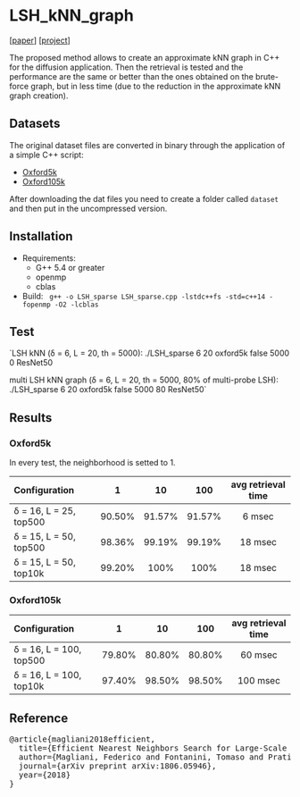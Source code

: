 # LSH_kNN_graph
[[paper](https://arxiv.org/)] [[project](http://implab.ce.unipr.it/?page_id=)] 

The proposed method allows to create an approximate kNN graph in C++ for the diffusion application.
Then the retrieval is tested and the performance are the same or better than the ones obtained on the brute-force graph, but in less time (due to the reduction in the approximate kNN graph creation).


## Datasets
The original dataset files are converted in binary through the application of a simple C++ script:
- [Oxford5k](https://drive.google.com/)
- [Oxford105k](https://drive.google.com/) 

After downloading the dat files you need to create a folder called `dataset ` and then put in the uncompressed version.

## Installation
* Requirements:
  * G++ 5.4 or greater
  * openmp
  * cblas  
* Build:
` g++ -o LSH_sparse LSH_sparse.cpp -lstdc++fs -std=c++14 -fopenmp -O2 -lcblas`

## Test

`LSH kNN (δ = 6, L = 20, th = 5000):
./LSH_sparse 6 20 oxford5k false 5000 0 ResNet50

multi LSH kNN graph (δ = 6, L = 20, th = 5000, 80% of multi-probe LSH):
./LSH_sparse 6 20 oxford5k false 5000 80 ResNet50`


## Results

### Oxford5k
 
 In every test, the neighborhood is setted to 1.

| Configuration        | 1           | 10  | 100 | avg retrieval time |
| :------------- |:-------------:| :-----:| :---:| :---------:|
| δ = 16, L = 25, top500 | 90.50%   | 91.57% | 91.57% | 6 msec |
| δ = 15, L = 50, top500 | 98.36%   | 99.19% | 99.19% | 18 msec |
| δ = 15, L = 50, top10k | 99.20%   | 100%   | 100%   | 18 msec |


### Oxford105k

| Configuration        | 1           | 10  | 100 | avg retrieval time |
| :------------- |:-------------:| :-----:| :---:| :---------:|
| δ = 16, L = 100, top500 | 79.80%   | 80.80% | 80.80% | 60 msec |
| δ = 16, L = 100, top10k | 97.40%   | 98.50%   | 98.50%   | 100 msec |



## Reference

<pre>@article{magliani2018efficient,
  title={Efficient Nearest Neighbors Search for Large-Scale Landmark Recognition},
  author={Magliani, Federico and Fontanini, Tomaso and Prati, Andrea},
  journal={arXiv preprint arXiv:1806.05946},
  year={2018}
}</pre>
